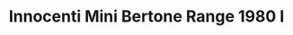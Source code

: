 ---
    title: Innocenti Mini Bertone Range 1980 I
    slug: Innocenti-Mini-Bertone-Range-1980-I
    description:
    code: Innocenti-Mini-Bertone-Range-1980-I
    image: https://cmdiy-archive.s3.us-east-1.amazonaws.com/adverts/images/Innocenti+Mini+Bertone+Range+1980+I.jpeg
    download: https://cmdiy-archive.s3.us-east-1.amazonaws.com/adverts/documents/Innocenti+Mini+Bertone+Range+1980+I.pdf
---